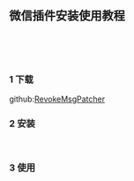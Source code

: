 ## 微信插件安装使用教程  

​    

​    

### 1 下载  


github:[RevokeMsgPatcher](https://github.com/huiyadanli/RevokeMsgPatcher)


### 2 安装  

​    

### 3 使用  

